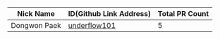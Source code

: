 |Nick Name|ID(Github Link Address)|Total PR Count|
|-|-|-|
|Dongwon Paek|[underflow101](https://github.com/underflow101)|5|